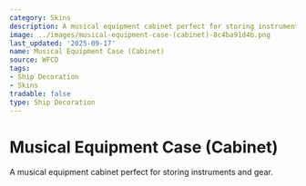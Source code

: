 ```yaml
---
category: Skins
description: A musical equipment cabinet perfect for storing instruments and gear.
image: ../images/musical-equipment-case-(cabinet)-8c4ba91d4b.png
last_updated: '2025-09-17'
name: Musical Equipment Case (Cabinet)
source: WFCD
tags:
- Ship Decoration
- Skins
tradable: false
type: Ship Decoration
---
```


# Musical Equipment Case (Cabinet)

A musical equipment cabinet perfect for storing instruments and gear.

